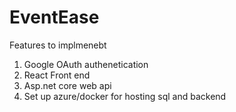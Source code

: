 # EventEase


Features to implmenebt 
1. Google OAuth authenetication
2. React Front end
3. Asp.net core web api 
4. Set up azure/docker for hosting sql and backend
